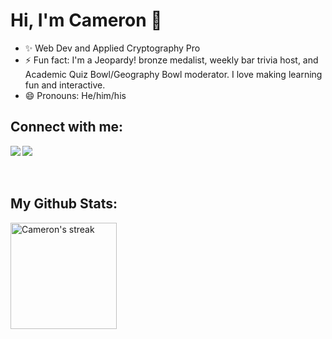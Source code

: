 # Hi, I'm Cameron 🌱</b>

- ✨ Web Dev and Applied Cryptography Pro
- ⚡ Fun fact: I'm a Jeopardy! bronze medalist, weekly bar trivia host, and Academic Quiz Bowl/Geography Bowl moderator. I love making learning fun and interactive.
- 😄 Pronouns: He/him/his

## Connect with me:
<a href="https://www.linkedin.com/in/cameronwhiteside/" target="_blank" >
  <img align="left"  src="https://img.shields.io/badge/LinkedIn-0077B5?style=for-the-badge&logo=linkedin&logoColor=white" />
  </a>
  <a href="mailto:whiteside.cameron@gmail.com" target="_blank">
    <img align="left"src="https://img.shields.io/badge/Gmail-D14836?style=for-the-badge&logo=gmail&logoColor=white" />
  </a>

  <br>
  <br>
<br>


## My Github Stats:
 <p align="left" >
 <a href="#"><img  alt="Cameron's streak" height="170px" src="https://github-readme-streak-stats.herokuapp.com/?user=CameronWhiteside&theme=black-ice&hide_border=true&stroke=0000&background=0D1117" /> </a>

<!--
<a href="#"><img alt="Cameron's Activity Graph"  height="170px" src="https://activity-graph.herokuapp.com/graph?username=CameronWhiteside&bg_color=0D1117&color=5BCDEC&line=5BCDEC&point=FFFFFF&hide_border=true" /></a>
</p> -->
